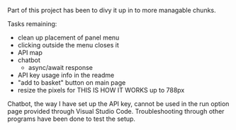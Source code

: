 Part of this project has been to divy it up in to more managable chunks.

Tasks remaining:
- clean up placement of panel menu
- clicking outside the menu closes it
- API map
- chatbot
   - async/await response
- API key usage info in the readme
- "add to basket" button on main page
- resize the pixels for THIS IS HOW IT WORKS up to 788px

Chatbot, the way I have set up the API key, cannot be used in the run option page provided through Visual Studio Code. Troubleshooting through other programs have been done to test the setup.